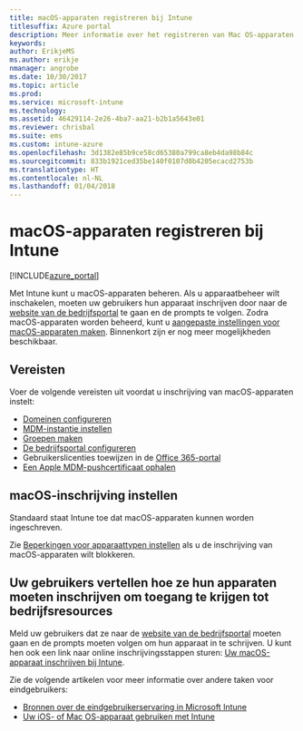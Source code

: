 ```yaml
---
title: macOS-apparaten registreren bij Intune
titlesuffix: Azure portal
description: Meer informatie over het registreren van Mac OS-apparaten in Intune."
keywords: 
author: ErikjeMS
ms.author: erikje
nmanager: angrobe
ms.date: 10/30/2017
ms.topic: article
ms.prod: 
ms.service: microsoft-intune
ms.technology: 
ms.assetid: 46429114-2e26-4ba7-aa21-b2b1a5643e01
ms.reviewer: chrisbal
ms.suite: ems
ms.custom: intune-azure
ms.openlocfilehash: 3d1382e85b9ce58cd65380a799ca8eb4da98b84c
ms.sourcegitcommit: 833b1921ced35be140f0107d0b4205ecacd2753b
ms.translationtype: HT
ms.contentlocale: nl-NL
ms.lasthandoff: 01/04/2018
---
```

# <a name="enroll-macos-devices-in-intune"></a>macOS-apparaten registreren bij Intune

[!INCLUDE[azure_portal](./includes/azure_portal.md)]

Met Intune kunt u macOS-apparaten beheren. Als u apparaatbeheer wilt inschakelen, moeten uw gebruikers hun apparaat inschrijven door naar de [website van de bedrijfsportal](http://portal.manage.microsoft.com) te gaan en de prompts te volgen. Zodra macOS-apparaten worden beheerd, kunt u [aangepaste instellingen voor macOS-apparaten maken](custom-settings-macos.md). Binnenkort zijn er nog meer mogelijkheden beschikbaar.

## <a name="prerequisites"></a>Vereisten

Voer de volgende vereisten uit voordat u inschrijving van macOS-apparaten instelt:

- [Domeinen configureren](custom-domain-name-configure.md)
- [MDM-instantie instellen](mdm-authority-set.md)
- [Groepen maken](https://docs.microsoft.com/intune-classic/get-started/start-with-a-paid-subscription-to-microsoft-intune-step-5)
- [De bedrijfsportal configureren](company-portal-app.md)
- Gebruikerslicenties toewijzen in de [Office 365-portal](http://go.microsoft.com/fwlink/p/?LinkId=698854)
- [Een Apple MDM-pushcertificaat ophalen](apple-mdm-push-certificate-get.md)

## <a name="set-up-macos-enrollment"></a>macOS-inschrijving instellen

Standaard staat Intune toe dat macOS-apparaten kunnen worden ingeschreven.

Zie [Beperkingen voor apparaattypen instellen](enrollment-restrictions-set.md) als u de inschrijving van macOS-apparaten wilt blokkeren.

## <a name="tell-your-users-how-to-enroll-their-devices-to-access-company-resources"></a>Uw gebruikers vertellen hoe ze hun apparaten moeten inschrijven om toegang te krijgen tot bedrijfsresources

Meld uw gebruikers dat ze naar de [website van de bedrijfsportal](http://portal.manage.microsoft.com) moeten gaan en de prompts moeten volgen om hun apparaat in te schrijven. U kunt hen ook een link naar online inschrijvingsstappen sturen: [Uw macOS-apparaat inschrijven bij Intune](https://docs.microsoft.com/intune-user-help/enroll-your-device-in-intune-macos).

Zie de volgende artikelen voor meer informatie over andere taken voor eindgebruikers:

- [Bronnen over de eindgebruikerservaring in Microsoft Intune](end-user-educate.md)
- [Uw iOS- of Mac OS-apparaat gebruiken met Intune](https://docs.microsoft.com/intune-user-help/using-your-ios-or-mac-os-x-device-with-intune)
